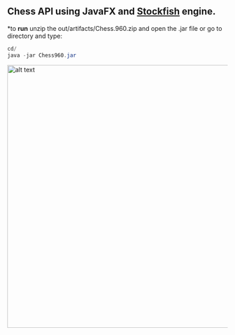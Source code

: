 ## Chess API using JavaFX and [Stockfish](https://stockfishchess.org/) engine.
*to **run** unzip the out/artifacts/Chess.960.zip and open the .jar file or go to directory and type:
```java
cd/
java -jar Chess960.jar
```
<img src="https://user-images.githubusercontent.com/25648700/41373371-db3e1600-6f58-11e8-9a11-5b777942983e.jpg" alt="alt text" width="600" height="600">
